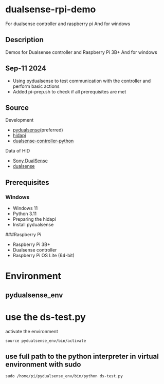 # dualsense-rpi-demo
For dualsense controller and raspberry pi 
And for windows 


## Description
Demos for Dualsense controller and Raspberry Pi 3B+
And for windows 

## Sep-11 2024
- Using pydualsense to test communication with the controller and perform basic actions
- Added pi-prep.sh to check if all prerequisites are met

## Source

Development 
- [pydualsense](https://github.com/flok/pydualsense)(preferred)
- [hidapi](https://github.com/libusb/hidapi)
- [dualsense-controller-python](https://github.com/yesbotics/dualsense-controller-python)

Data of HID
- [Sony DualSense](https://controllers.fandom.com/wiki/Sony_DualSense)
- [dualsense](https://github.com/nondebug/dualsense)



## Prerequisites 
### Windows
- Windows 11
- Python 3.11
- Preparing the hidapi 
- Install pydualsense



###Raspberry Pi
- Raspberry Pi 3B+
- Dualsense controller
- Raspberry Pi OS Lite (64-bit)




# Environment
## pydualsense_env


# use the ds-test.py
activate the environment
```
source pydualsense_env/bin/activate
```

## use full path to the python interpreter in virtual environment with sudo
```
sudo /home/pi/pydualsense_env/bin/python ds-test.py
``` 